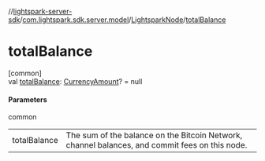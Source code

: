 //[lightspark-server-sdk](../../../index.md)/[com.lightspark.sdk.server.model](../index.md)/[LightsparkNode](index.md)/[totalBalance](total-balance.md)

# totalBalance

[common]\
val [totalBalance](total-balance.md): [CurrencyAmount](../-currency-amount/index.md)? = null

#### Parameters

common

| | |
|---|---|
| totalBalance | The sum of the balance on the Bitcoin Network, channel balances, and commit fees on this node. |
